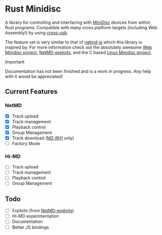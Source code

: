 # Rust Minidisc
A library for controlling and interfacing with [MiniDisc](https://en.wikipedia.org/wiki/MiniDisc) devices from within Rust programs. Compatible with many cross platform targets (including Web Assembly!) by using [cross-usb](https://github.com/G2-Games/cross-usb).

The feature set is very similar to that of [netmd-js](https://github.com/cybercase/netmd-js) which this library is inspired by. For more information check out the absolutely awesome [Web Minidisc project](https://github.com/asivery/webminidisc), [NetMD-exploits](https://github.com/asivery/netmd-exploits), and the C based [Linux Minidisc project](https://github.com/linux-minidisc/linux-minidisc).

> [!IMPORTANT]
> Documentation has not been finished and is a work in progress. Any help with it would be appreciated!

## Current Features
### NetMD
- [x] Track upload
- [x] Track management
- [x] Playback control
- [x] Group Management
- [x] Track download ([MZ-RH1](https://www.minidisc.wiki/equipment/sony/portable/mz-rh1) only)
- [ ] Factory Mode

### Hi-MD
- [ ] Track upload
- [ ] Track management
- [ ] Playback control
- [ ] Group Management

## Todo
- [ ] Exploits (from [NetMD-exploits](https://github.com/asivery/netmd-exploits))
- [ ] Hi-MD experimentation
- [ ] Documentation
- [ ] Better JS bindings
